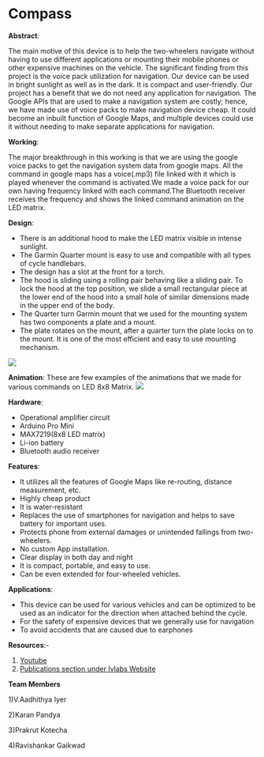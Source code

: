 # Compass
**Abstract**:

The main motive of this device is to help the two-wheelers navigate without having to use different applications or mounting their mobile phones or other expensive machines on the vehicle. The significant finding from this project is the voice pack utilization for navigation. Our device can be used in bright sunlight as well as in the dark. It is compact and user-friendly. Our project has a benefit that we do not need any application for navigation. The Google APIs that are used to make a navigation system are costly; hence, we have made use of voice packs to make navigation device cheap. It could become an inbuilt function of Google Maps, and multiple devices could use it without needing to make separate applications for navigation.

**Working**:

The major breakthrough in this working is that we are using the google voice packs to get the navigation system data from google maps. All the command in google maps has a voice(.mp3) file linked with it which is played whenever the command is activated.We made a voice pack for our own having frequency linked with each command.The Bluetooth receiver receives the frequency and shows the linked command animation on the LED matrix.

**Design**:
* There is an additional hood to make the LED matrix visible in intense sunlight.
* The Garmin Quarter mount is easy to use and compatible with all types of cycle handlebars.
* The design has a slot at the front for a torch.
* The hood is sliding using a rolling pair behaving like a sliding pair. To lock the hood at the top position, we slide a small rectangular piece at the lower end of the hood into a small hole of similar dimensions made in the upper end of the body.
* The Quarter turn Garmin mount that we used for the mounting system has two components a plate and a mount.
* The plate rotates on the mount, after a quarter turn the plate locks on to the mount. It is one of the most efficient and easy to use mounting mechanism.



![](https://i.imgur.com/gxeJAN3.png)

**Animation**:
These are few examples of the animations that we made for various commands on LED 8x8 Matrix.
![](https://i.imgur.com/2tQDoAx.png)



**Hardware**:
* Operational amplifier circuit
* Arduino Pro Mini
* MAX7219(8x8 LED matrix)
* Li-ion battery
* Bluetooth audio receiver

**Features**:
* It utilizes all the features of Google Maps like re-routing, distance measurement, etc.
* Highly cheap product
* It is water-resistant
* Replaces the use of smartphones for navigation and helps to save battery for important uses.
* Protects phone from external damages or unintended fallings from two-wheelers.
* No custom App installation.
* Clear display in both day and night
* It is compact, portable, and easy to use.
* Can be even extended for four-wheeled vehicles.

**Applications**:
* This device can be used for various vehicles and can be optimized to be used as an indicator for the direction when attached behind the cycle. 
* For the safety of expensive devices that we generally use for navigation 
* To avoid accidents that are caused due to earphones 

**Resources**:-

1) [Youtube](https://www.youtube.com/watch?v=ePORvzIond8)
2) [Publications section under Ivlabs Website](https://www.ivlabs.in/)

**Team Members**

1)V.Aadhithya Iyer

2)Karan Pandya

3)Prakrut Kotecha

4)Ravishankar Gaikwad




